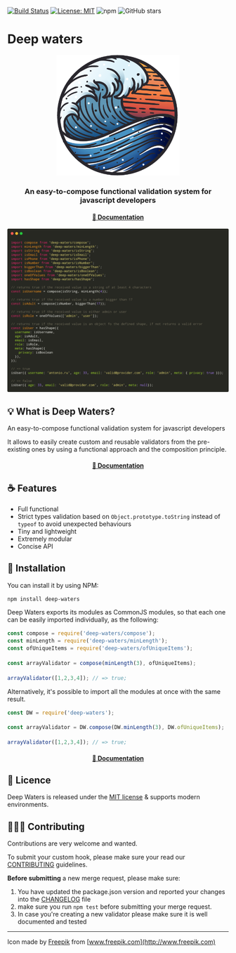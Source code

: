 [![Build Status](https://travis-ci.org/antonioru/deep-waters.svg?branch=master)](https://travis-ci.org/antonioru/deep-waters)
[![License: MIT](https://img.shields.io/badge/License-MIT-yellow.svg)](https://opensource.org/licenses/MIT)
![npm](https://img.shields.io/npm/v/deep-waters)
![GitHub stars](https://img.shields.io/github/stars/antonioru/deep-waters?style=social)

# Deep waters

<div align="center">
  <p align="center">
    <img src="./logo.png" alt="deep-waters" width="280px" />
  </p>
</div>
<div>
  <h3 align="center">
    An easy-to-compose functional validation system for javascript developers
    <br />
    <h4 align="center">
        <a href="https://antonioru.gitbook.io/deep-waters/" target="_blank">
            📖 Documentation
        </a>
    </h4>
  </h3>
</div>

![Usage example](./usage_example.png)

## 💡 What is Deep Waters?


An easy-to-compose functional validation system for javascript developers

It allows to easily create custom and reusable validators from the pre-existing ones by using a functional approach 
and the composition principle. 


<h4 align="center">
    <a href="https://antonioru.gitbook.io/deep-waters/" target="_blank">
        📖 Documentation
    </a>
</h4>


## ☕️ Features

* Full functional
* Strict types validation based on `Object.prototype.toString` instead of `typeof` to avoid unexpected behaviours
* Tiny and lightweight
* Extremely modular
* Concise API



## 🕺 Installation

You can install it by using NPM:

```bash
npm install deep-waters
```

Deep Waters exports its modules as CommonJS modules, so that each one can be easily imported individually, 
as the following:

```js
const compose = require('deep-waters/compose');
const minLength = require('deep-waters/minLength');
const ofUniqueItems = require('deep-waters/ofUniqueItems'); 

const arrayValidator = compose(minLength(3), ofUniqueItems);  

arrayValidator([1,2,3,4]); // => true;
```

Alternatively, it's possible to import all the modules at once with the same result.

```js
const DW = require('deep-waters');

const arrayValidator = DW.compose(DW.minLength(3), DW.ofUniqueItems);  

arrayValidator([1,2,3,4]); // => true;
```

<h4 align="center">
    <a href="https://antonioru.gitbook.io/deep-waters/" target="_blank">
        📖 Documentation
    </a>
</h4>


## 🔰 Licence

Deep Waters is released under the [MIT license](./LICENSE.md) & supports modern environments.


## 🧑‍🤝‍🧑 Contributing

Contributions are very welcome and wanted. 

To submit your custom hook, please make sure your read our [CONTRIBUTING](./CONTRIBUTING.md) guidelines.

**Before submitting** a new merge request, please make sure:

1. You have updated the package.json version and reported your changes into the [CHANGELOG](./CHANGELOG.md) file
2. make sure you run `npm test` before submitting your merge request.
3. In case you're creating a new validator please make sure it is well documented and tested

---

Icon made by [Freepik](https://www.flaticon.com/authors/freepik) from [www.freepik.com](http://www.freepik.com)
